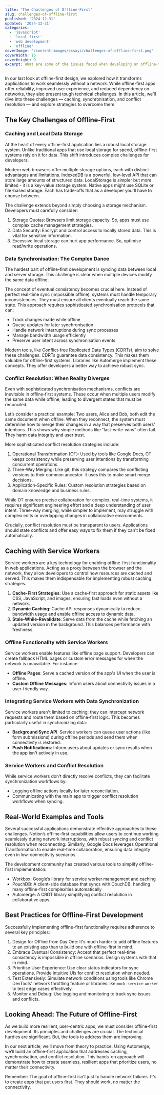```yaml
---
title: 'The Challenges of Offline-First'
slug: challenges-of-offline-first
published: '2024-12-31'
updated: '2024-12-31'
categories:
  - 'javascript'
  - 'local-first'
  - 'web development'
  - 'offline'
coverImage: '/content-images/essays/challenges-of-offline-first.png'
coverWidth: 16
coverHeight: 9
excerpt: What are some of the issues faced when developing an offline-first application?
---
```


In our last look at offline-first design, we explored how it transforms applications to work seamlessly without a network. While offline-first apps offer reliability, improved user experience, and reduced dependency on networks, they also present tough technical challenges. In this article, we’ll dive into these challenges — caching, synchronisation, and conflict resolution — and explore strategies to overcome them.

## The Key Challenges of Offline-First

### Caching and Local Data Storage

At the heart of every offline-first application lies a robust local storage system. Unlike traditional apps that use local storage for speed, offline-first systems rely on it for data. This shift introduces complex challenges for developers.

Modern web browsers offer multiple storage options, each with distinct advantages and limitations. IndexedDB is a powerful, low-level API that can store large amounts of structured data. LocalStorage is simpler but more limited - it is a key-value storage system. Native apps might use SQLite or file-based storage. Each has trade-offs that as a developer you'll have to choose between.

The challenge extends beyond simply choosing a storage mechanism. Developers must carefully consider:

1. Storage Quotas: Browsers limit storage capacity. So, apps must use complex cache management strategies.
2. Data Security: Encrypt and control access to locally stored data. This is vital for sensitive information.
3. Excessive local storage can hurt app performance. So, optimise read/write operations.

### Data Synchronisation: The Complex Dance

The hardest part of offline-first development is syncing data between local and server storage. This challenge is clear when multiple devices modify the same data offline.

The concept of eventual consistency becomes crucial here. Instead of perfect real-time sync (impossible offline), systems must handle temporary inconsistencies. They must ensure all clients eventually reach the same state. This approach requires sophisticated synchronisation protocols that can:

- Track changes made while offline
- Queue updates for later synchronisation
- Handle network interruptions during sync processes
- Manage bandwidth usage efficiently
- Preserve user intent across synchronisation events

Modern tools, like Conflict-free Replicated Data Types (CDRTs), aim to solve these challenges. CDRTs guarantee data consistency. This makes them valuable for offline-first systems. Libraries like Automerge implement these concepts. They offer developers a better way to achieve robust sync.

### Conflict Resolution: When Reality Diverges

Even with sophisticated synchronisation mechanisms, conflicts are inevitable in offline-first systems. These occur when multiple users modify the same data while offline, leading to divergent states that must be reconciled.

Let’s consider a practical example: Two users, Alice and Bob, both edit the same document when offline. When they reconnect, the system must determine how to merge their changes in a way that preserves both users’ intentions. This shows why simple methods like "last-write-wins" often fail. They harm data integrity and user trust.

More sophisticated conflict resolution strategies include:

1. Operational Transformation (OT): Used by tools like Google Docs, OT keeps consistency while preserving user intentions by transforming concurrent operations.
2. Three-Way Merging: Like git, this strategy compares the conflicting versions to their common ancestor. It uses this to make smart merge decisions.
3. Application-Specific Rules: Custom resolution strategies based on domain knowledge and business rules.

While OT ensures precise collaboration for complex, real-time systems, it requires significant engineering effort and a deep understanding of user intent. Three-way merging, while simpler to implement, may struggle with complex edits or overlapping changes in collaborative environments.

Crucially, conflict resolution must be transparent to users. Applications should state conflicts and offer easy ways to fix them if they can't be fixed automatically.

## **Caching with Service Workers**

Service workers are a key technology for enabling offline-first functionality in web applications. Acting as a proxy between the browser and the network, they allow developers to control how resources are cached and served. This makes them indispensable for implementing robust caching strategies.

1. **Cache-First Strategies**: Use a cache-first approach for static assets like CSS, JavaScript, and images, ensuring fast loads even without a network.
2. **Dynamic Caching**: Cache API responses dynamically to reduce bandwidth usage and enable offline access to dynamic data.
3. **Stale-While-Revalidate**: Serve data from the cache while fetching an updated version in the background. This balances performance with freshness.

### **Offline Functionality with Service Workers**

Service workers enable features like offline page support. Developers can create fallback HTML pages or custom error messages for when the network is unavailable. For instance:

- **Offline Pages**: Serve a cached version of the app's UI when the user is offline.
- **Custom Offline Messages**: Inform users about connectivity issues in a user-friendly way.

### **Integrating Service Workers with Data Synchronization**

Service workers aren't limited to caching; they can intercept network requests and route them based on offline-first logic. This becomes particularly useful in synchronizing data:

- **Background Sync API**: Service workers can queue user actions (like form submissions) during offline periods and send them when connectivity is restored.
- **Push Notifications**: Inform users about updates or sync results when the app isn't actively in use.

### **Service Workers and Conflict Resolution**

While service workers don't directly resolve conflicts, they can facilitate synchronization workflows by:

- Logging offline actions locally for later reconciliation.
- Communicating with the main app to trigger conflict resolution workflows when syncing.

## Real-World Examples and Tools

Several successful applications demonstrate effective approaches to these challenges. Notion’s offline-first capabilities allow users to continue working seamlessly during network interruptions, with robust syncing and conflict resolution when reconnecting. Similarly, Google Docs leverages Operational Transformation to enable real-time collaboration, ensuring data integrity even in low-connectivity scenarios.

The development community has created various tools to simplify offline-first implementation:

- Workbox: Google’s library for service worker management and caching
- PouchDB: A client-side database that syncs with CouchDB, handling many offline-first complexities automatically
- Automerge: A CRDT library simplifying conflict resolution in collaborative apps.

## Best Practices for Offline-First Development

Successfully implementing offline-first functionality requires adherence to several key principles:

1. Design for Offline from Day One: It's much harder to add offline features to an existing app than to build one with offline-first in mind.
2. Embrace Eventual Consistency: Accept that perfect real-time consistency is impossible in offline scenarios. Design systems with that in mind.
3. Prioritise User Experience: Use clear status indicators for sync operations. Provide intuitive UIs for conflict resolution when needed.
4. Test Extensively: Simulate network conditions using tools like Chrome DevTools' network throttling feature or libraries like `mock-service-worker` to test edge cases effectively.
5. Monitor and Debug: Use logging and monitoring to track sync issues and conflicts.

## Looking Ahead: The Future of Offline-First

As we build more resilient, user-centric apps, we must consider offline-first development. Its principles and challenges are crucial. The technical hurdles are significant. But, the tools to address them are improving.

In our next article, we’ll move from theory to practice. Using Automerge, we’ll build an offline-first application that addresses caching, synchronisation, and conflict resolution. This hands-on approach will demonstrate how to create seamless, resilient apps that prioritize users, no matter their connectivity.

Remember: The goal of offline-first isn't just to handle network failures. It's to create apps that put users first. They should work, no matter the connectivity.
